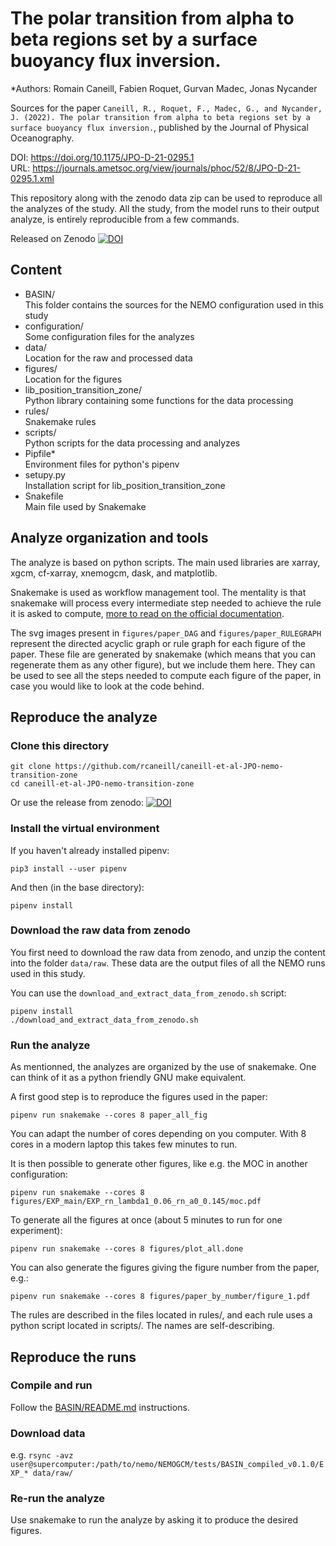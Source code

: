 # The polar transition from alpha to beta regions set by a surface buoyancy flux inversion.
*Authors: Romain Caneill, Fabien Roquet, Gurvan Madec, Jonas Nycander

Sources for the paper `Caneill, R., Roquet, F., Madec, G., and Nycander, J. (2022). The polar transition from alpha to beta regions
set by a surface buoyancy flux inversion.`, published by the Journal of Physical Oceanography.

DOI: https://doi.org/10.1175/JPO-D-21-0295.1  
URL: https://journals.ametsoc.org/view/journals/phoc/52/8/JPO-D-21-0295.1.xml

This repository along with the zenodo data zip can be used to reproduce all the analyzes of the study.
All the study, from the model runs to their output analyze, is entirely reproducible from a few commands.

Released on Zenodo
[![DOI](https://zenodo.org/badge/DOI/10.5281/zenodo.5747663.svg)](https://doi.org/10.5281/zenodo.5747663)


## Content

* BASIN/  
  This folder contains the sources for the NEMO configuration used in this study
* configuration/  
  Some configuration files for the analyzes
* data/  
  Location for the raw and processed data
* figures/  
  Location for the figures
* lib_position_transition_zone/  
  Python library containing some functions for the data processing
* rules/  
  Snakemake rules
* scripts/  
  Python scripts for the data processing and analyzes
* Pipfile*  
  Environment files for python's pipenv
* setupy.py  
  Installation script for lib_position_transition_zone
* Snakefile  
  Main file used by Snakemake

## Analyze organization and tools

The analyze is based on python scripts. The main used libraries are xarray, xgcm, cf-xarray, xnemogcm, dask, and matplotlib.

Snakemake is used as workflow management tool.
The mentality is that snakemake will process every intermediate step needed to achieve the rule it is asked to compute,
[more to read on the official documentation](https://snakemake.readthedocs.io).

The svg images present in `figures/paper_DAG` and `figures/paper_RULEGRAPH` represent the
directed acyclic graph or rule graph for each figure of the paper. These file are
generated by snakemake (which means that you can regenerate them as any other figure),
but we include them here. They can be used to see all the steps needed to compute each
figure of the paper, in case you would like to look at the code behind.

## Reproduce the analyze

### Clone this directory

```
git clone https://github.com/rcaneill/caneill-et-al-JPO-nemo-transition-zone
cd caneill-et-al-JPO-nemo-transition-zone
```

Or use the release from zenodo:
[![DOI](https://zenodo.org/badge/DOI/10.5281/zenodo.5747663.svg)](https://doi.org/10.5281/zenodo.5747663)

### Install the virtual environment

If you haven't already installed pipenv:
```
pip3 install --user pipenv
```

And then (in the base directory):
```
pipenv install
```

### Download the raw data from zenodo

You first need to download the raw data from zenodo, and unzip the content into the folder `data/raw`.
These data are the output files of all the NEMO runs used in this study.

You can use the `download_and_extract_data_from_zenodo.sh` script:
```
pipenv install
./download_and_extract_data_from_zenodo.sh
```

### Run the analyze

As mentionned, the analyzes are organized by the use of snakemake.
One can think of it as a python friendly GNU make equivalent.

A first good step is to reproduce the figures used in the paper:
```
pipenv run snakemake --cores 8 paper_all_fig
```
You can adapt the number of cores depending on you computer.
With 8 cores in a modern laptop this takes few minutes to run.

It is then possible to generate other figures, like e.g. the MOC in another configuration:
```
pipenv run snakemake --cores 8 figures/EXP_main/EXP_rn_lambda1_0.06_rn_a0_0.145/moc.pdf
```

To generate all the figures at once (about 5 minutes to run for one experiment):
```
pipenv run snakemake --cores 8 figures/plot_all.done
```

You can also generate the figures giving the figure number
from the paper, e.g.:
```
pipenv run snakemake --cores 8 figures/paper_by_number/figure_1.pdf
```

The rules are described in the files located in rules/, and each rule uses a python script located in scripts/.
The names are self-describing.

## Reproduce the runs

### Compile and run

Follow the [BASIN/README.md](BASIN/README.md) instructions.

### Download data

e.g. `rsync -avz user@supercomputer:/path/to/nemo/NEMOGCM/tests/BASIN_compiled_v0.1.0/EXP_* data/raw/`

### Re-run the analyze

Use snakemake to run the analyze by asking it to produce the desired figures.
